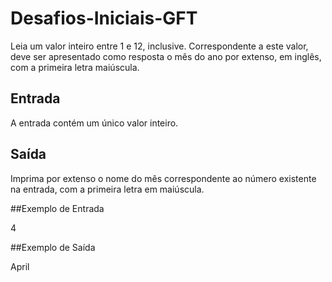 # Desafios-Iniciais-GFT

Leia um valor inteiro entre 1 e 12, inclusive. Correspondente a este valor, deve ser apresentado como resposta o mês do ano por extenso, em inglês, com a primeira letra maiúscula.

## Entrada
A entrada contém um único valor inteiro.

## Saída
Imprima por extenso o nome do mês correspondente ao número existente na entrada, com a primeira letra em maiúscula.

 
##Exemplo de Entrada	

4                   

##Exemplo de Saída

April
